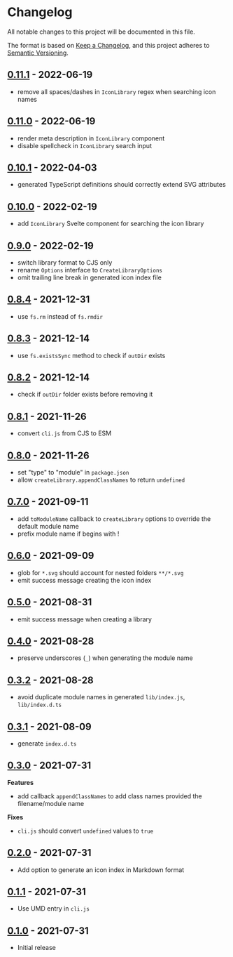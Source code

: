 # Changelog

All notable changes to this project will be documented in this file.

The format is based on [Keep a Changelog](https://keepachangelog.com/en/1.0.0/),
and this project adheres to [Semantic Versioning](https://semver.org/spec/v2.0.0.html).

<!--
## Unreleased

- support multiple glob paths
- configure default width/height for the `svg` element
- preprocessor to re-write icon imports
- option to generate `METADATA.json`, which contains icon library info in JSON format
- auto-generate `README.md` docs
- capitalize character following `_`?
- verbose: print out icon names -->

## [0.11.1](https://github.com/metonym/svelvg/releases/tag/v0.11.1) - 2022-06-19

- remove all spaces/dashes in `IconLibrary` regex when searching icon names

## [0.11.0](https://github.com/metonym/svelvg/releases/tag/v0.11.0) - 2022-06-19

- render meta description in `IconLibrary` component
- disable spellcheck in `IconLibrary` search input

## [0.10.1](https://github.com/metonym/svelvg/releases/tag/v0.10.1) - 2022-04-03

- generated TypeScript definitions should correctly extend SVG attributes

## [0.10.0](https://github.com/metonym/svelvg/releases/tag/v0.10.0) - 2022-02-19

- add `IconLibrary` Svelte component for searching the icon library

## [0.9.0](https://github.com/metonym/svelvg/releases/tag/v0.9.0) - 2022-02-19

- switch library format to CJS only
- rename `Options` interface to `CreateLibraryOptions`
- omit trailing line break in generated icon index file

## [0.8.4](https://github.com/metonym/svelvg/releases/tag/v0.8.4) - 2021-12-31

- use `fs.rm` instead of `fs.rmdir`

## [0.8.3](https://github.com/metonym/svelvg/releases/tag/v0.8.3) - 2021-12-14

- use `fs.existsSync` method to check if `outDir` exists

## [0.8.2](https://github.com/metonym/svelvg/releases/tag/v0.8.2) - 2021-12-14

- check if `outDir` folder exists before removing it

## [0.8.1](https://github.com/metonym/svelvg/releases/tag/v0.8.1) - 2021-11-26

- convert `cli.js` from CJS to ESM

## [0.8.0](https://github.com/metonym/svelvg/releases/tag/v0.8.0) - 2021-11-26

- set "type" to "module" in `package.json`
- allow `createLibrary.appendClassNames` to return `undefined`

## [0.7.0](https://github.com/metonym/svelvg/releases/tag/v0.7.0) - 2021-09-11

- add `toModuleName` callback to `createLibrary` options to override the default module name
- prefix module name if begins with !

## [0.6.0](https://github.com/metonym/svelvg/releases/tag/v0.6.0) - 2021-09-09

- glob for `*.svg` should account for nested folders `**/*.svg`
- emit success message creating the icon index

## [0.5.0](https://github.com/metonym/svelvg/releases/tag/v0.5.0) - 2021-08-31

- emit success message when creating a library

## [0.4.0](https://github.com/metonym/svelvg/releases/tag/v0.4.0) - 2021-08-28

- preserve underscores (`_`) when generating the module name

## [0.3.2](https://github.com/metonym/svelvg/releases/tag/v0.3.2) - 2021-08-28

- avoid duplicate module names in generated `lib/index.js`, `lib/index.d.ts`

## [0.3.1](https://github.com/metonym/svelvg/releases/tag/v0.3.1) - 2021-08-09

- generate `index.d.ts`

## [0.3.0](https://github.com/metonym/svelvg/releases/tag/v0.3.0) - 2021-07-31

**Features**

- add callback `appendClassNames` to add class names provided the filename/module name

**Fixes**

- `cli.js` should convert `undefined` values to `true`

## [0.2.0](https://github.com/metonym/svelvg/releases/tag/v0.2.0) - 2021-07-31

- Add option to generate an icon index in Markdown format

## [0.1.1](https://github.com/metonym/svelvg/releases/tag/v0.1.1) - 2021-07-31

- Use UMD entry in `cli.js`

## [0.1.0](https://github.com/metonym/svelvg/releases/tag/v0.1.0) - 2021-07-31

- Initial release
